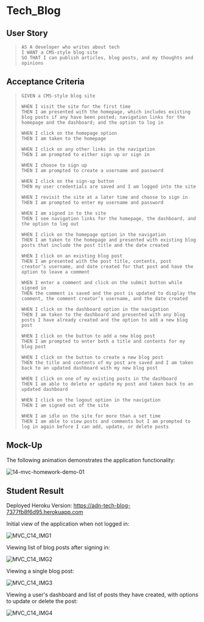 # Tech_Blog

## User Story
> `AS A developer who writes about tech`  
> `I WANT a CMS-style blog site`  
> `SO THAT I can publish articles, blog posts, and my thoughts and opinions`

## Acceptance Criteria
> `GIVEN a CMS-style blog site`  
>
> `WHEN I visit the site for the first time`  
> `THEN I am presented with the homepage, which includes existing blog posts if any have been posted; navigation links for the homepage and the dashboard; and the option to log in`
> 
> `WHEN I click on the homepage option`  
> `THEN I am taken to the homepage`
> 
> `WHEN I click on any other links in the navigation`  
> `THEN I am prompted to either sign up or sign in`
> 
> `WHEN I choose to sign up`  
> `THEN I am prompted to create a username and password`
> 
> `WHEN I click on the sign-up button`  
> `THEN my user credentials are saved and I am logged into the site`
> 
> `WHEN I revisit the site at a later time and choose to sign in`  
> `THEN I am prompted to enter my username and password`
> 
> `WHEN I am signed in to the site`  
> `THEN I see navigation links for the homepage, the dashboard, and the option to log out`
> 
> `WHEN I click on the homepage option in the navigation`  
> `THEN I am taken to the homepage and presented with existing blog posts that include the post title and the date created`
> 
> `WHEN I click on an existing blog post`  
> `THEN I am presented with the post title, contents, post creator’s username, and date created for that post and have the option to leave a comment`
> 
> `WHEN I enter a comment and click on the submit button while signed in`  
> `THEN the comment is saved and the post is updated to display the comment, the comment creator’s username, and the date created`
> 
> `WHEN I click on the dashboard option in the navigation`  
> `THEN I am taken to the dashboard and presented with any blog posts I have already created and the option to add a new blog post`
> 
> `WHEN I click on the button to add a new blog post`  
> `THEN I am prompted to enter both a title and contents for my blog post`
> 
> `WHEN I click on the button to create a new blog post`  
> `THEN the title and contents of my post are saved and I am taken back to an updated dashboard with my new blog post`
> 
> `WHEN I click on one of my existing posts in the dashboard`  
> `THEN I am able to delete or update my post and taken back to an updated dashboard`
> 
> `WHEN I click on the logout option in the navigation`  
> `THEN I am signed out of the site`
> 
> `WHEN I am idle on the site for more than a set time`  
> `THEN I am able to view posts and comments but I am prompted to log in again before I can add, update, or delete posts`

## Mock-Up
The following animation demonstrates the application functionality:

![14-mvc-homework-demo-01](https://github.com/nava003/ADN_Tech_Blog/assets/32070635/c513e2f6-a8cb-4ff8-919c-14a1c4ad98fb)

## Student Result
Deployed Heroku Version: https://adn-tech-blog-7377fb8f6d95.herokuapp.com

Initial view of the application when not logged in:

![MVC_C14_IMG1](https://github.com/nava003/ADN_Tech_Blog/assets/32070635/50c5ba18-525f-4bfb-bdb6-ea86d28ba6b2)

Viewing list of blog posts after signing in:

![MVC_C14_IMG2](https://github.com/nava003/ADN_Tech_Blog/assets/32070635/9e584be4-ef6d-4516-a2a8-721f66d8b50f)

Viewing a single blog post:

![MVC_C14_IMG3](https://github.com/nava003/ADN_Tech_Blog/assets/32070635/716c73e5-31cd-4703-9821-8616f25dfc55)

Viewing a user's dashboard and list of posts they have created, with options to update or delete the post:

![MVC_C14_IMG4](https://github.com/nava003/ADN_Tech_Blog/assets/32070635/e17b60cb-3c60-424b-9571-f81a2fa32766)
